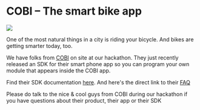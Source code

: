 # COBI – The smart bike app

![](https://github.com/cobi-bike/DevKit/blob/master/COBI-DevKit.png)

One of the most natural things in a city is riding your bicycle. And bikes are getting smarter today, too.

We have folks from [COBI](https://www.cobi.bike) on site at our hackathon. They just recently released an SDK for their smart phone app so you can program your own module that appears inside the COBI app.

Find their SDK documentation [here](https://github.com/cobi-bike/DevKit).
And here's the direct link to their [FAQ](https://github.com/cobi-bike/DevKit/blob/master/FAQ.md)

Please do talk to the nice & cool guys from COBI during our hackathon if you have questions about their product, their app or their SDK
